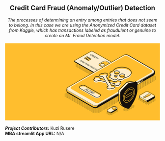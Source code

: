 ## <center> **Credit Card Fraud (Anomaly/Outlier) Detection** 
<center><em>The processes of determining an entry among entries that does not seem to belong. In this case we are using the Anonymized Credit Card dataset from Kaggle, which has  transactions labeled as fraudulent or genuine to create an ML Fraud Detection model.</em></center>
<br>
<center><img src="https://github.com/kkrusere/Credit-Card-Fraud-Anomaly-Outlier-Detection/blob/main/Assets/CCFD.png" width=600/></center>

***Project Contributors:*** Kuzi Rusere<br>
**MBA streamlit App URL:** N/A